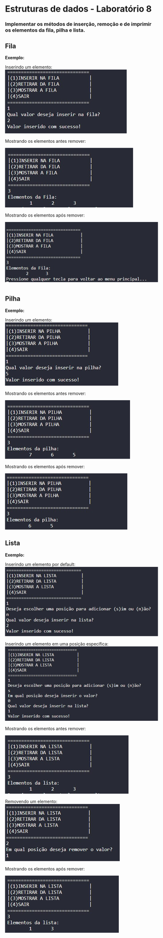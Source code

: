 # Estruturas de dados  - Laboratório 8

### Implementar os métodos de inserção, remoção e de imprimir os elementos da fila, pilha e lista.

## Fila

**Exemplo:**

Inserindo um elemento:
![Laboratório 9 - Cópia Lista](/relatorio/Imagens/Laboratorio8/filaInserir.jpg)

Mostrando os elementos antes remover:

![Laboratório 9 - Cópia Lista](/relatorio/Imagens/Laboratorio8/filaImprimir.jpg)

Mostrando os elementos após remover:

![Laboratório 9 - Cópia Lista](/relatorio/Imagens/Laboratorio8/filaRemover.jpg)

#
## Pilha

**Exemplo:**

Inserindo um elemento:
![Laboratório 9 - Cópia Pilha](/relatorio/Imagens/Laboratorio8/pilhaInserir.jpg)

Mostrando os elementos antes remover:

![Laboratório 9 - Cópia Pilha](/relatorio/Imagens/Laboratorio8/pilhaImprimir.jpg)

Mostrando os elementos após remover:

![Laboratório 9 - Cópia Pilha](/relatorio/Imagens/Laboratorio8/pilhaRemover.jpg)

## Lista

**Exemplo:**

Inserindo um elemento por default:
![Laboratório 9 - Cópia lista](/relatorio/Imagens/Laboratorio8/listainserindoDefault.jpg)

Inserindo um elemento em uma posição específica:
![Laboratório 9 - Cópia lista](/relatorio/Imagens/Laboratorio8/listaInserir.jpg)


Mostrando os elementos antes remover:

![Laboratório 9 - Cópia lista](/relatorio/Imagens/Laboratorio8/listaImprimir.jpg)

Removendo um elemento:
![Laboratório 9 - Cópia lista](/relatorio/Imagens/Laboratorio8/listaRemover.jpg)

Mostrando os elementos após remover:

![Laboratório 9 - Cópia lista](/relatorio/Imagens/Laboratorio8/listaRemover_1.jpg)
